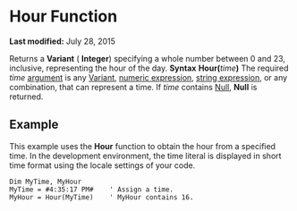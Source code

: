 
# Hour Function

 **Last modified:** July 28, 2015


Returns a  **Variant** ( **Integer**) specifying a whole number between 0 and 23, inclusive, representing the hour of the day.
 **Syntax**
 **Hour(**_time_**)**
The required  _time_ [argument](b8bdf64f-5920-1ae9-16d0-b26d09524a30.md) is any [Variant](b8bdf64f-5920-1ae9-16d0-b26d09524a30.md),  [numeric expression](b8bdf64f-5920-1ae9-16d0-b26d09524a30.md),  [string expression](b8bdf64f-5920-1ae9-16d0-b26d09524a30.md), or any combination, that can represent a time. If  _time_ contains [Null](b8bdf64f-5920-1ae9-16d0-b26d09524a30.md),  **Null** is returned.

## Example

This example uses the  **Hour** function to obtain the hour from a specified time. In the development environment, the time literal is displayed in short time format using the locale settings of your code.


```
Dim MyTime, MyHour
MyTime = #4:35:17 PM#    ' Assign a time.
MyHour = Hour(MyTime)    ' MyHour contains 16.


```

